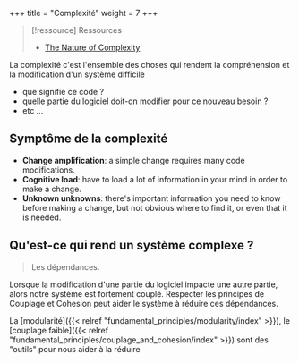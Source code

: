 +++
title = "Complexité"
weight = 7
+++

> [!ressource] Ressources
> - [The Nature of Complexity](https://web.stanford.edu/~ouster/cgi-bin/cs190-winter18/lecture.php?topic=complexity)

La complexité c'est l'ensemble des choses qui rendent la compréhension et la modification d'un système difficile
- que signifie ce code ?
- quelle partie du logiciel doit-on modifier pour ce nouveau besoin ?
- etc ...

## Symptôme de la complexité  

- **Change amplification**: a simple change requires many code modifications.
- **Cognitive load**: have to load a lot of information in your mind in order to make a change.
- **Unknown unknowns**: there's important information you need to know before making a change, but not obvious where to find it, or even that it is needed. 

## Qu'est-ce qui rend un système complexe ? 
> Les dépendances. 

Lorsque la modification d'une partie du logiciel impacte une autre partie, alors notre système est fortement couplé. Respecter les principes de Couplage et Cohesion peut aider le système à réduire ces dépendances.

La [modularité]({{< relref "fundamental_principles/modularity/index" >}}), le [couplage faible]({{< relref "fundamental_principles/couplage_and_cohesion/index" >}}) sont des "outils" pour nous aider à la réduire